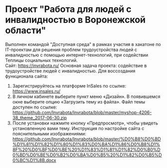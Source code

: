 # Проект "Работа для людей с инвалидностью в Воронежской области" 
Выполнен командой "Доступная среда" в рамках участия в хакатоне по IT-проектам для решения проблем трудоустройства людей с инвалидностью 
с помощью интернет-технологий, при содействии Теплицы социальных технологий. <br>
Сайт: https://invrabota.ru/
Основная задача проекта: содействие в трудоустройстве людей с инвалидностью.
Для воссоздания функционала сайта:
1. Зарегистрируйтесь на платформе InSales по ссылке: https://www.insales.ru/
2. В личном кабинете выберите пункт меню «Дизайн». В появившемся окне выберите опцию «Загрузить тему из файла».
Файл темы доступен по ссылке: https://github.com/Invrabota/Invrabota/blob/master/myshop-4206-38_theme_2017-06-30.zip
3. После установки нажмите кнопку «Предпросмотр», чтобы увидеть установленную вами тему.
Инструкция по настройке сайта с пояснительными изображениями:
https://github.com/Invrabota/Invrabota/blob/master/%D0%B8%D0%BD%D1%81%D1%82%D1%80%D1%83%D0%BA%D1%86%D0%B8%D1%8F%20%D0%BF%D0%BE%20%D1%83%D1%81%D1%82%D0%B0%D0%BD%D0%BE%D0%B2%D0%BA%D0%B5%20%D1%82%D0%B5%D0%BC%D1%8B.docx
